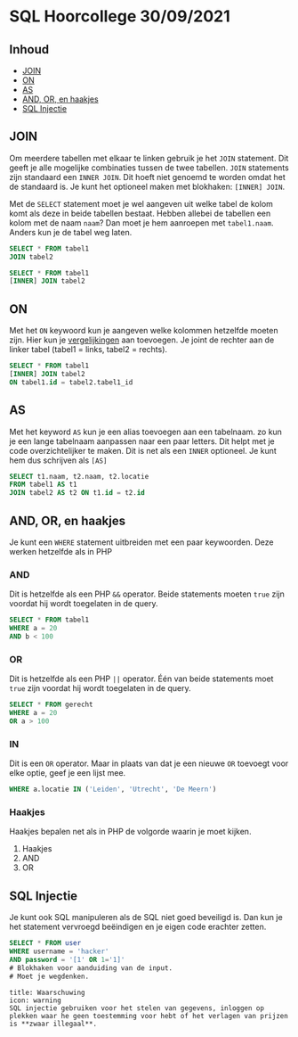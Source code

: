 # SQL Hoorcollege 30/09/2021

## Inhoud

- [JOIN](#JOIN)
- [ON](#ON)
- [AS](#AS)
- [AND, OR, en haakjes](#AND%20OR%20en%20haakjes)
- [SQL Injectie](#SQL%20Injectie)

## JOIN

Om meerdere tabellen met elkaar te linken gebruik je het `JOIN` statement. Dit geeft je alle mogelijke combinaties tussen de twee tabellen. `JOIN` statements zijn standaard een `INNER JOIN`. Dit hoeft niet genoemd te worden omdat het de standaard is. Je kunt het optioneel maken met blokhaken: `[INNER] JOIN`.

Met de `SELECT` statement moet je wel aangeven uit welke tabel de kolom komt als deze in beide tabellen bestaat. Hebben allebei de tabellen een kolom met de naam `naam`? Dan moet je hem aanroepen met `tabel1.naam`. Anders kun je de tabel weg laten.

```SQL
SELECT * FROM tabel1
JOIN tabel2
```

```SQL
SELECT * FROM tabel1
[INNER] JOIN tabel2
```

## ON

Met het `ON` keywoord kun je aangeven welke kolommen hetzelfde moeten zijn. Hier kun je [vergelijkingen](../week38/SQL-2021-09-22-H.md#Vergelijkingen) aan toevoegen. Je joint de rechter aan de linker tabel (tabel1 = links, tabel2 = rechts).

```SQL
SELECT * FROM tabel1
[INNER] JOIN tabel2
ON tabel1.id = tabel2.tabel1_id
```

## AS

Met het keyword `AS` kun je een alias toevoegen aan een tabelnaam. zo kun je een lange tabelnaam aanpassen naar een paar letters. Dit helpt met je code overzichtelijker te maken. Dit is net als een `INNER` optioneel. Je kunt hem dus schrijven als `[AS]`

```SQL
SELECT t1.naam, t2.naam, t2.locatie
FROM tabel1 AS t1
JOIN tabel2 AS t2 ON t1.id = t2.id
```

## AND, OR, en haakjes

Je kunt een `WHERE` statement uitbreiden met een paar keywoorden. Deze werken hetzelfde als in PHP

### AND

Dit is hetzelfde als een PHP `&&` operator. Beide statements moeten `true` zijn voordat hij wordt toegelaten in de query.

```SQL
SELECT * FROM tabel1
WHERE a = 20
AND b < 100
```

### OR

Dit is hetzelfde als een PHP `||` operator. Één van beide statements moet `true` zijn voordat hij wordt toegelaten in de query.

```SQL
SELECT * FROM gerecht
WHERE a = 20
OR a > 100
```

### IN

Dit is een `OR` operator. Maar in plaats van dat je een nieuwe `OR` toevoegt voor elke optie, geef je een lijst mee.

```SQL
WHERE a.locatie IN ('Leiden', 'Utrecht', 'De Meern')
```

### Haakjes

Haakjes bepalen net als in PHP de volgorde waarin je moet kijken.

1. Haakjes
2. AND
3. OR

## SQL Injectie

Je kunt ook SQL manipuleren als de SQL niet goed beveiligd is. Dan kun je het statement vervroegd beëindigen en je eigen code erachter zetten.

```SQL
SELECT * FROM user
WHERE username = 'hacker'
AND password = '[1' OR 1='1]'
# Blokhaken voor aanduiding van de input.
# Moet je wegdenken.
```

```ad-error
title: Waarschuwing
icon: warning
SQL injectie gebruiken voor het stelen van gegevens, inloggen op plekken waar he geen toestemming voor hebt of het verlagen van prijzen is **zwaar illegaal**.
```
